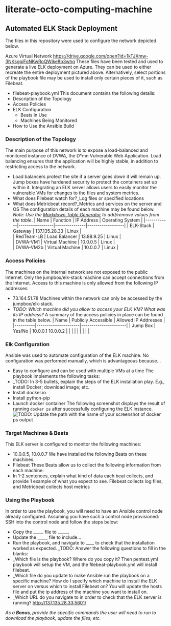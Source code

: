 # literate-octo-computing-machine
## Automated ELK Stack Deployment
The files in this repository were used to configure the network depicted below.

Azure Virtual Network
https://drive.google.com/open?id=1kTJXmw-3NKsgpjFoNKwRoQWike8b3whq
These files have been tested and used to generate a live ELK deployment on Azure. They can be used to either recreate the entire deployment pictured above. Alternatively, select portions of the playbook file may be used to install only certain pieces of it, such as Filebeat.
  - filebeat-playbook.yml
This document contains the following details:
- Description of the Topology
- Access Policies
- ELK Configuration
  - Beats in Use
  - Machines Being Monitored
- How to Use the Ansible Build

### Description of the Topology
The main purpose of this network is to expose a load-balanced and monitored instance of DVWA, the D*mn Vulnerable Web Application.
Load balancing ensures that the application will be highly stable, in addition to restricting access to the network.
- Load balancers protect the site if a server goes down it will remain up. Jump boxes have hardened security to protect the containers set up within it. 
Integrating an ELK server allows users to easily monitor the vulnerable VMs for changes to the files and system metrics.
- What does Filebeat watch for?_Log files or specified locations
- What does Metricbeat record?_Metrics and services on the server and OS
The configuration details of each machine may be found below.
_Note: Use the [Markdown Table Generator](http://www.tablesgenerator.com/markdown_tables) to add/remove values from the table_.
| Name       | Function        | IP Address    | Operating System |
|------------|-----------------|---------------|------------------|
| ELK-Stack  | Gateway         | 137.135.28.33 | Linux            |   
| RedTeam-LB | Load Balancer   | 13.88.9.25    | Linux            |   
| DVWA-VM1   | Virtual Machine | 10.0.0.5      | Linux            |   
| DVWA-VM2b  | Virtual Machine | 10.0.0.7      | Linux            |   


### Access Policies
The machines on the internal network are not exposed to the public Internet. 
Only the jumpbox/elk-stack machine can accept connections from the Internet. Access to this machine is only allowed from the following IP addresses:
- 73.164.51.78
Machines within the network can only be accessed by the jumpbox/elk-stack.
- _TODO: Which machine did you allow to access your ELK VM? What was its IP address?_
A summary of the access policies in place can be found in the table below.
| Name     | Publicly Accessible | Allowed IP Addresses |
|----------|---------------------|----------------------|
| Jump Box | Yes/No              | 10.0.0.1 10.0.0.2    |
|          |                     |                      |
|          |                     |                      |

### Elk Configuration
Ansible was used to automate configuration of the ELK machine. No configuration was performed manually, which is advantageous because...
- Easy to configure and can be used with multiple VMs at a time
The playbook implements the following tasks:
- _TODO: In 3-5 bullets, explain the steps of the ELK installation play. E.g., install Docker; download image; etc.
- Install docker.io
- Install python-pip
- Launch docker container
The following screenshot displays the result of running `docker ps` after successfully configuring the ELK instance.
![TODO: Update the path with the name of your screenshot of docker ps output](Images/docker_ps_output.png)

### Target Machines & Beats
This ELK server is configured to monitor the following machines:
- 10.0.0.5, 10.0.0.7
We have installed the following Beats on these machines:
- Filebeat
These Beats allow us to collect the following information from each machine:
- In 1-2 sentences, explain what kind of data each beat collects, and provide 1 example of what you expect to see. 
Filebeat collects log files, and Metricbeat collects host metrics

### Using the Playbook
In order to use the playbook, you will need to have an Ansible control node already configured. Assuming you have such a control node provisioned: 
SSH into the control node and follow the steps below:
- Copy the _____ file to _____.
- Update the _____ file to include...
- Run the playbook, and navigate to ____ to check that the installation worked as expected.
_TODO: Answer the following questions to fill in the blanks:
- _Which file is the playbook? Where do you copy it?
Then pentest.yml playbook will setup the VM, and the filebeat-playbook.yml will install filebeat. 
- _Which file do you update to make Ansible run the playbook on a specific machine? How do I specify which machine to install the ELK server on versus which to install Filebeat on? 
You will update the hosts file and put the ip address of the machine you want to install on. 
- _Which URL do you navigate to in order to check that the ELK server is running?
http://137.135.28.33:5601/

_As a **Bonus**, provide the specific commands the user will need to run to download the playbook, update the files, etc._
